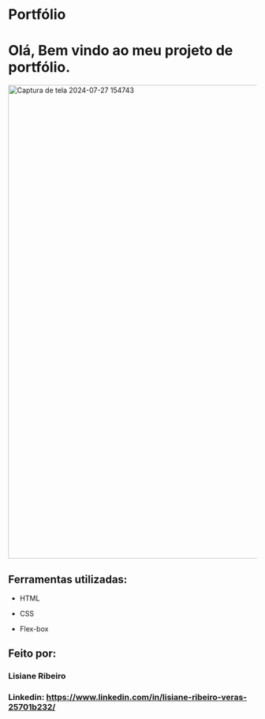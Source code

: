 # Portfólio 

# Olá, Bem vindo ao meu projeto de portfólio.

<img width="960" alt="Captura de tela 2024-07-27 154743" src="https://github.com/user-attachments/assets/ffe3db99-57c6-4779-89d8-0ef5319e49b3">


## Ferramentas utilizadas:

* HTML

* CSS

* Flex-box

## Feito por:

### Lisiane Ribeiro

### Linkedin: https://www.linkedin.com/in/lisiane-ribeiro-veras-25701b232/
